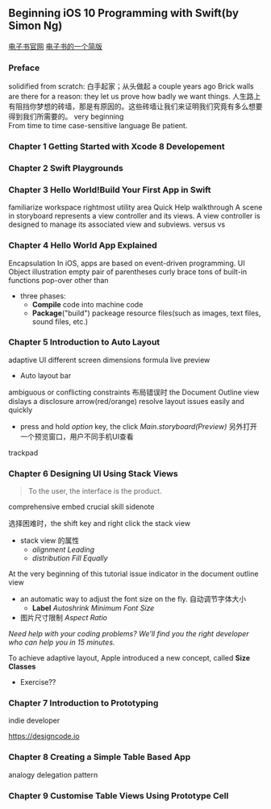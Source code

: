 Beginning iOS 10 Programming with Swift(by Simon Ng)
-----
[电子书官网](http://www.appcoda.com/swift/)
[电子书的一个简版](http://www.appcoda.com/learnswift/index.html)


### Preface
solidified
from scratch: 白手起家；从头做起
a couple years ago
Brick walls are there for a reason: they let us prove how badly we want things. 
人生路上有阻挡你梦想的砖墙，那是有原因的。这些砖墙让我们来证明我们究竟有多么想要得到我们所需要的。
very beginning  
From time to time
case-sensitive language
Be patient.

### Chapter 1 Getting Started with Xcode 8 Developement

### Chapter 2 Swift Playgrounds

### Chapter 3 Hello World!Build Your First App in Swift
familiarize
workspace
rightmost
utility area
Quick Help
walkthrough
A scene in storyboard represents a view controller and its views.
A view controller is designed to manage its associated view and subviews.
versus   vs

### Chapter 4 Hello World App Explained
Encapsulation
In iOS, apps are based on event-driven programming.
UI Object
illustration
empty pair of parentheses
curly brace
tons of built-in functions
pop-over
other than
- three phases:
    + **Compile**   code into machine code
    + **Package**("build")  packeage resource files(such as images, text files, sound files, etc.) 

### Chapter 5 Introduction to Auto Layout
adaptive UI
different screen dimensions
formula
live preview
- Auto layout bar

ambiguous or conflicting constraints
布局错误时 the Document Outline view dislays a disclosure arrow(red/orange)
resolve layout issues easily and quickly

- press and hold *option* key, the click *Main.storyboard(Preview)*     另外打开一个预览窗口，用户不同手机UI查看

trackpad

### Chapter 6 Designing UI Using Stack Views
> To the user, the interface is the product.

comprehensive
embed
crucial skill
sidenote 

选择困难时，the shift key and right click the stack view
- stack view 的属性
    + *alignment* *Leading*
    + *distribution* *Fill Equally*

At the very beginning of this tutorial
issue indicator in the document outline view
- an automatic way to adjust the font size on the fly. 自动调节字体大小
    + **Label** *Autoshrink* *Minimum Font Size*
- 图片尺寸限制 *Aspect Ratio*

*Need help with your coding problems? We'll find you the right developer who can help you in 15 minutes.*

To achieve adaptive layout, Apple introduced a new concept, called **Size Classes**

- Exercise??

### Chapter 7 Introduction to Prototyping
indie developer

https://designcode.io

### Chapter 8 Creating a Simple Table Based App
analogy
delegation pattern

### Chapter 9 Customise Table Views Using Prototype Cell





